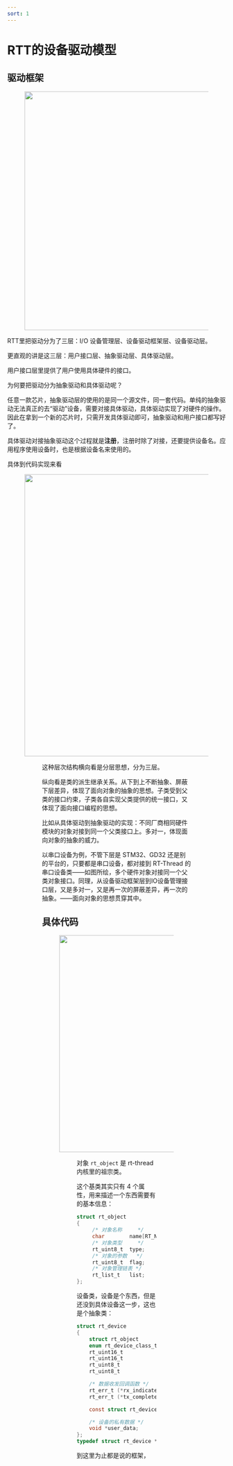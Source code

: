 ```yaml
---
sort: 1
---
```

# RTT的设备驱动模型


## 驱动框架

<figure>
    <img src="https://www.rt-thread.org/document/site/rt-thread-version/rt-thread-standard/programming-manual/device/figures/io-dev.png" width=550>
</figure>

RTT里把驱动分为了三层：I/O 设备管理层、设备驱动框架层、设备驱动层。

更直观的讲是这三层：用户接口层、抽象驱动层、具体驱动层。

用户接口层里提供了用户使用具体硬件的接口。

为何要把驱动分为抽象驱动和具体驱动呢？

任意一款芯片，抽象驱动层的使用的是同一个源文件，同一套代码。单纯的抽象驱动无法真正的去“驱动”设备，需要对接具体驱动，具体驱动实现了对硬件的操作。因此在拿到一个新的芯片时，只需开发具体驱动即可，抽象驱动和用户接口都写好了。

具体驱动对接抽象驱动这个过程就是**注册**，注册时除了对接，还要提供设备名。应用程序使用设备时，也是根据设备名来使用的。

具体到代码实现来看

<figure>
    <img src="https://www.rt-thread.org/document/site/rt-thread-version/rt-thread-standard/programming-manual/device/figures/io-dev-ex.png" width=650>
<figure>

这种层次结构横向看是分层思想，分为三层。

纵向看是类的派生继承关系。从下到上不断抽象、屏蔽下层差异，体现了面向对象的抽象的思想。子类受到父类的接口约束，子类各自实现父类提供的统一接口，又体现了面向接口编程的思想。

比如从具体驱动到抽象驱动的实现：不同厂商相同硬件模块的对象对接到同一个父类接口上。多对一，体现面向对象的抽象的威力。

以串口设备为例，不管下层是 STM32、GD32 还是别的平台的，只要都是串口设备，都对接到 RT-Thread 的串口设备类——如图所绘，多个硬件对象对接同一个父类对象接口。同理，从设备驱动框架层到IO设备管理接口层，又是多对一，又是再一次的屏蔽差异，再一次的抽象。——面向对象的思想贯穿其中。

## 具体代码

<figure>
    <img src="https://www.rt-thread.org/document/site/rt-thread-version/rt-thread-standard/programming-manual/device/figures/io-parent.png" width=500>
<figure>

对象 `rt_object` 是 rt-thread 内核里的祖宗类。

这个基类其实只有 4 个属性，用来描述一个东西需要有的基本信息：
```c
struct rt_object
{
     /* 对象名称     */
     char        name[RT_NAME_MAX];
     /* 对象类型     */
     rt_uint8_t  type;
     /* 对象的参数   */
     rt_uint8_t  flag;
     /* 对象管理链表 */
     rt_list_t   list;
};
```

设备类，设备是个东西，但是还没到具体设备这一步，这也是个抽象类：
```c
struct rt_device
{
    struct rt_object          parent;        /* 内核对象基类 */
    enum rt_device_class_type type;          /* 设备类型 */
    rt_uint16_t               flag;          /* 设备参数 */
    rt_uint16_t               open_flag;     /* 设备打开标志 */
    rt_uint8_t                ref_count;     /* 设备被引用次数 */
    rt_uint8_t                device_id;     /* 设备 ID,0 - 255 */

    /* 数据收发回调函数 */
    rt_err_t (*rx_indicate)(rt_device_t dev, rt_size_t size);
    rt_err_t (*tx_complete)(rt_device_t dev, void *buffer);

    const struct rt_device_ops *ops;    /* 设备操作方法 */

    /* 设备的私有数据 */
    void *user_data;
};
typedef struct rt_device *rt_device_t;
```

到这里为止都是说的框架，




